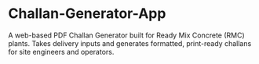 # Challan-Generator-App
A web-based PDF Challan Generator built for Ready Mix Concrete (RMC) plants. Takes delivery inputs and generates formatted, print-ready challans for site engineers and operators.
